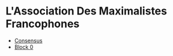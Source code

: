 # L'Association Des Maximalistes Francophones

 * [Consensus](consensus.md)
 * [Block 0](blocks/0/data.md)